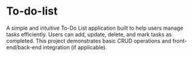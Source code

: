 # To-do-list
A simple and intuitive To-Do List application built to help users manage tasks efficiently. Users can add, update, delete, and mark tasks as completed. This project demonstrates basic CRUD operations and front-end/back-end integration (if applicable).
